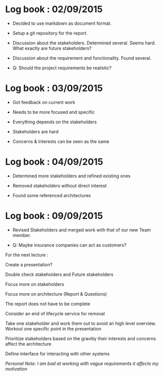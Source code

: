 Log book : 02/09/2015
======================

- Decided to use markdown as document format.

- Setup a git repository for the report. 

- Discussion about the stakeholders. Determined several. Seems hard. What exactly are future stakeholders?

- Discussion about the requirement and functionality. Found several.

- Q: Should the project requirements be realistic?

Log book : 03/09/2015
======================

- Got feedback on current work

- Needs to be more focused and specific

- Everything depends on the stakeholders

- Stakeholders are hard

- Concerns & Interests can be seen as the same


Log book : 04/09/2015
======================

- Determined more stakeholders and refined existing ones

- Removed stakeholders without direct interest

- Found some referenced architectures


Log book : 09/09/2015
======================

- Revised Stakeholders and merged work with that of our new Team member.

- Q: Maybe insurance companies can act as customers?  

For the next lecture :

Create a presentation?

Double check stakeholders and Future stakeholders

Focus more on stakeholders 

Focus more on architecture (Report & Questions)

The report does not have to be complete 

Consider an end of lifecycle service for removal

Take one stakeholder and work them out to avoid an high level overview. Workout one specific point in the presentation

Prioritize stakeholders based on the gravitiy their interests and concerns affect the architecture

Define interface for interacting with other systems

*Personal Note: I am bad at working with vague requirements it affects my motivation* 




  


